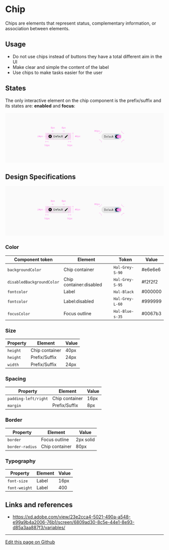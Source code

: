 # Chip

Chips are elements that represent status, complementary information, or association between elements.

## Usage

* Do not use chips instead of buttons they have a total different aim in the UI
* Make clear and simple the content of the label
* Use chips to make tasks easier for the user

## States

The only interactive element on the chip component is the prefix/suffix and its states are: **enabled** and **focus**:

![Chip states](images/Chip_Specs.png)


## Design Specifications

![Chip specs](images/Chip_Specs.png)

### Color

| Component token           | Element                   | Token             | Value     |
| ------------------------- | ------------------------- | ----------------- | --------- |
| `backgroundColor`         | Chip container            | `Hal-Grey-S-90`   | #e6e6e6   |
| `disabledBackgroundColor` | Chip container:disabled   | `Hal-Grey-S-95`   | #f2f2f2   |
| `fontcolor`               | Label                     | `Hal-Black`       | #000000	  |
| `fontcolor`               | Label:disabled            | `Hal-Grey-L-60`   | #999999	  |
| `focusColor`              | Focus outline             | `Hal-Blue-s-35`   | #0067b3	  |


### Size

| Property		    | Element			                  | Value		      |
| --------------- | ----------------------------- | -------------	|
| `height`		    | Chip container		            | 40px		      |
| `height`		    | Prefix/Suffix		              | 24px		      |
| `width`		      | Prefix/Suffix				          | 24px		      |

### Spacing

| Property		          | Element		            | Value	|
| ---------------------	| --------------------- | ----- |
| `padding-left/right`	| Chip container		    | 16px	|
| `margin`	            | Prefix/Suffix			    | 8px	  |


### Border

| Property		    | Element			                  | Value		      |
| --------------- | ----------------------------- | -------------	|
| `border`		    | Focus outline			            | 2px solid	    |
| `border-radius`	| Chip container		            | 80px		      |


### Typography

| Property  	  | Element	  | Value	|
| ------------- | --------- | ----- |
| `font-size`	  | Label 	  | 16px	|
| `font-weight`	| Label		  | 400	  |



## Links and references

- https://xd.adobe.com/view/23e2cca4-5021-490a-a548-e99a9b4a2006-76b1/screen/6809ad30-8c5e-44e1-8e93-d85a3aa887f3/variables/

____________________________________________________________

[Edit this page on Github](https://github.com/dxc-technology/halstack-style-guide/blob/master/guidelines/components/chip/README.md)
